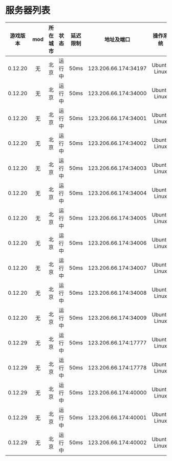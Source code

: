 # 服务器列表
|游戏版本|mod|所在城市|状态|延迟限制|地址及端口|操作系统|
|:-:|:-:|:-:|:-:|:-:|:-:|:-:|
|0.12.20|无|北京|运行中|50ms|123.206.66.174:34197|Ubuntu Linux|
|0.12.20|无|北京|运行中|50ms|123.206.66.174:34000|Ubuntu Linux|
|0.12.20|无|北京|运行中|50ms|123.206.66.174:34001|Ubuntu Linux|
|0.12.20|无|北京|运行中|50ms|123.206.66.174:34002|Ubuntu Linux|
|0.12.20|无|北京|运行中|50ms|123.206.66.174:34003|Ubuntu Linux|
|0.12.20|无|北京|运行中|50ms|123.206.66.174:34004|Ubuntu Linux|
|0.12.20|无|北京|运行中|50ms|123.206.66.174:34005|Ubuntu Linux|
|0.12.20|无|北京|运行中|50ms|123.206.66.174:34006|Ubuntu Linux|
|0.12.20|无|北京|运行中|50ms|123.206.66.174:34007|Ubuntu Linux|
|0.12.20|无|北京|运行中|50ms|123.206.66.174:34008|Ubuntu Linux|
|0.12.20|无|北京|运行中|50ms|123.206.66.174:34009|Ubuntu Linux|
|0.12.29|无|北京|运行中|50ms|123.206.66.174:17777|Ubuntu Linux|
|0.12.29|无|北京|运行中|50ms|123.206.66.174:17778|Ubuntu Linux|
|0.12.29|无|北京|运行中|50ms|123.206.66.174:40000|Ubuntu Linux|
|0.12.29|无|北京|运行中|50ms|123.206.66.174:40001|Ubuntu Linux|
|0.12.29|无|北京|运行中|50ms|123.206.66.174:40002|Ubuntu Linux|